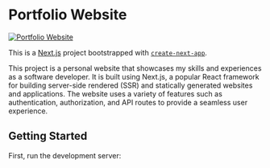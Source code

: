 # Portfolio Website

[![Portfolio Website](https://i.ibb.co/7VtFLV4/portfolio-website.png)](https://portfolio-website-omega.vercel.app/)

This is a [Next.js](https://nextjs.org/) project bootstrapped with
[`create-next-app`](https://github.com/vercel/next.js/tree/canary/packages/create-next-app).

This project is a personal website that showcases my skills and experiences as a software developer. It is built using Next.js, a popular React framework for building server-side rendered (SSR) and statically generated websites and applications. The website uses a variety of features such as authentication, authorization, and API routes to provide a seamless user experience.

## Getting Started

First, run the development server:
